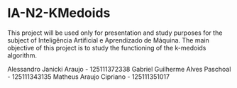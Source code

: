 # IA-N2-KMedoids

This project will be used only for presentation and study purposes for the subject of Inteligência Artificial e Aprendizado de Máquina. The main objective of this project is to study the functioning of the k-medoids algorithm.

Alessandro Janicki Araujo - 125111372338
Gabriel Guilherme Alves Paschoal - 125111343135
Matheus Araujo Cipriano - 125111351017
